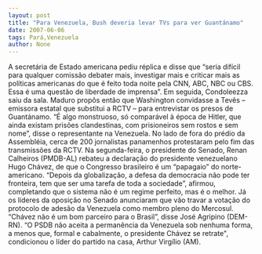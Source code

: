 ```yaml
---
layout: post
title: "Para Venezuela, Bush deveria levar TVs para ver Guantánamo"
date: 2007-06-06
tags: Pará,Venezuela
author: None
---
```

A secret&aacute;ria de Estado americana pediu r&eacute;plica e disse que &ldquo;seria dif&iacute;cil para qualquer comiss&atilde;o debater mais, investigar mais e criticar mais as pol&iacute;ticas americanas do que &eacute; feito toda noite pela CNN, ABC, NBC ou CBS. Essa &eacute; uma quest&atilde;o de liberdade de imprensa&rdquo;. Em seguida, Condoleezza saiu da sala.
Maduro prop&ocirc;s ent&atilde;o que Washington convidasse a Tev&ecirc;s &ndash; emissora estatal que substitui a RCTV &ndash; para entrevistar os presos de Guant&aacute;namo. 
&ldquo;&Eacute; algo monstruoso, s&oacute; compar&aacute;vel &agrave; &eacute;poca de Hitler, que ainda existam pris&otilde;es clandestinas, com prisioneiros sem rostos e sem nome&rdquo;, disse o representante na Venezuela.
No lado de fora do pr&eacute;dio da Assembl&eacute;ia, cerca de 200 jornalistas panamenhos protestaram pelo fim das transmiss&otilde;es da RCTV.
Na segunda-feira, o presidente do Senado, Renan Calheiros (PMDB-AL) rebateu a declara&ccedil;&atilde;o do presidente venezuelano Hugo Ch&aacute;vez, de que o Congresso brasileiro &eacute; um &ldquo;papagaio&rdquo; do norte-americano.
&ldquo;Depois da globaliza&ccedil;&atilde;o, a defesa da democracia n&atilde;o pode ter fronteira, tem que ser uma tarefa de toda a sociedade&rdquo;, afirmou, completando que o sistema n&atilde;o &eacute; um regime perfeito, mas &eacute; o melhor.
J&aacute; os l&iacute;deres da oposi&ccedil;&atilde;o no Senado anunciaram que v&atilde;o travar a vota&ccedil;&atilde;o do protocolo de ades&atilde;o da Venezuela como membro pleno do Mercosul. &ldquo;Ch&aacute;vez n&atilde;o &eacute; um bom parceiro para o Brasil&rdquo;, disse Jos&eacute; Agripino (DEM-RN). &ldquo;O PSDB n&atilde;o aceita a perman&ecirc;ncia da Venezuela sob nenhuma forma, a menos que, formal e cabalmente, o presidente Ch&aacute;vez se retrate&quot;, condicionou o l&iacute;der do partido na casa, Arthur Virg&iacute;lio (AM). 